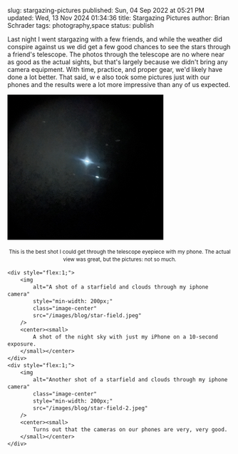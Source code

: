 slug: stargazing-pictures
published: Sun, 04 Sep 2022 at 05:21 PM
updated: Wed, 13 Nov 2024 01:34:36 
title: Stargazing Pictures
author: Brian Schrader
tags: photography,space
status: publish

Last night I went stargazing with a few friends, and while the weather did conspire against us we did get a few good chances to see the stars through a friend's telescope. The photos through the telescope are no where near as good as the actual sights, but that's largely because we didn't bring any camera equipment. With time, practice, and proper gear, we'd likely have done a lot better. That said, w e also took some pictures just with our phones and the results were a lot more impressive than any of us expected.


<img
    alt="A shot of stars through the lens of a telescope"
    class="image-center"
    style="max-width: 350px;"
    src="/images/blog/telescope-stars.jpeg"
/>
<center><small>
    This is the best shot I could get through the telescope eyepiece with my phone. The actual view was great, but the pictures: not so much.
</small></center>

<div style="display:flex; justify-content:center; flex-wrap:wrap;">

    <div style="flex:1;">
        <img
            alt="A shot of a starfield and clouds through my iphone camera"
            style="min-width: 200px;"
            class="image-center"
            src="/images/blog/star-field.jpeg"
        />
        <center><small>
            A shot of the night sky with just my iPhone on a 10-second exposure.
        </small></center>
    </div>
    <div style="flex:1;">
        <img
            alt="Another shot of a starfield and clouds through my iphone camera"
            class="image-center"
            style="min-width: 200px;"
            src="/images/blog/star-field-2.jpeg"
        />
        <center><small>
            Turns out that the cameras on our phones are very, very good.
        </small></center>
    </div>
</div>
